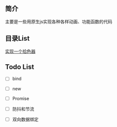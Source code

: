 
## 简介

主要是一些用原生js实现各种各样动画、功能函数的代码

## 目录List

[实现一个拾色器](https://github.com/LittlehorseXie/practise-hand/blob/master/colorPicker.html)


## Todo List

- [ ] bind
- [ ] new
- [ ] Promise
- [ ] 防抖和节流
- [ ] 双向数据绑定




